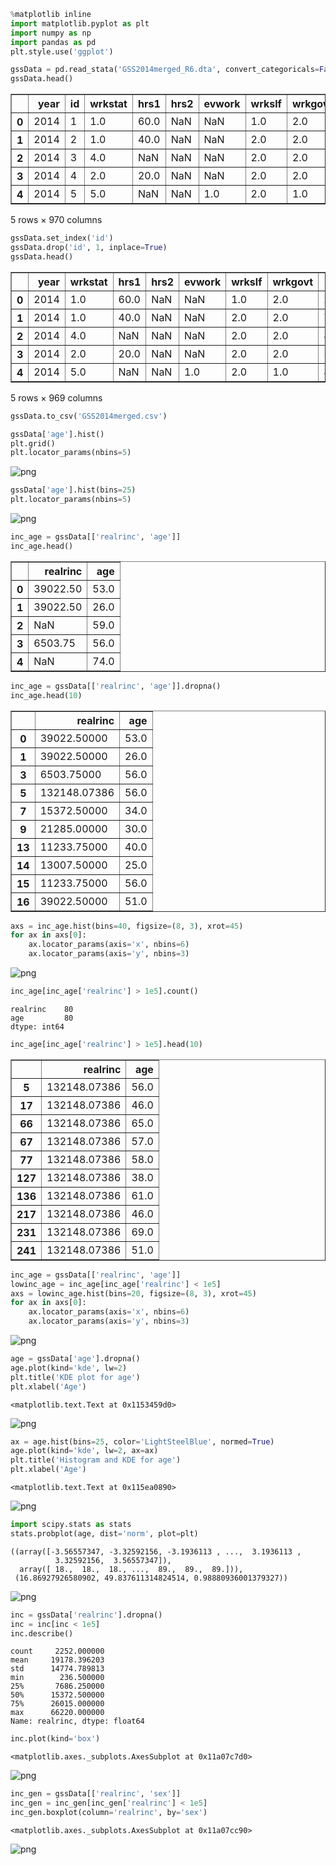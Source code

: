 

```python
%matplotlib inline
import matplotlib.pyplot as plt
import numpy as np
import pandas as pd
plt.style.use('ggplot')
```


```python
gssData = pd.read_stata('GSS2014merged_R6.dta', convert_categoricals=False)
gssData.head()
```




<div>
<table border="1" class="dataframe">
  <thead>
    <tr style="text-align: right;">
      <th></th>
      <th>year</th>
      <th>id</th>
      <th>wrkstat</th>
      <th>hrs1</th>
      <th>hrs2</th>
      <th>evwork</th>
      <th>wrkslf</th>
      <th>wrkgovt</th>
      <th>occ10</th>
      <th>prestg10</th>
      <th>...</th>
      <th>clsgayw</th>
      <th>othgayw</th>
      <th>clsnjobm</th>
      <th>othnjobm</th>
      <th>clsnjobw</th>
      <th>othnjobw</th>
      <th>clspolm</th>
      <th>othpolm</th>
      <th>clspolw</th>
      <th>othpolw</th>
    </tr>
  </thead>
  <tbody>
    <tr>
      <th>0</th>
      <td>2014</td>
      <td>1</td>
      <td>1.0</td>
      <td>60.0</td>
      <td>NaN</td>
      <td>NaN</td>
      <td>1.0</td>
      <td>2.0</td>
      <td>220.0</td>
      <td>53.0</td>
      <td>...</td>
      <td>NaN</td>
      <td>NaN</td>
      <td>NaN</td>
      <td>NaN</td>
      <td>NaN</td>
      <td>NaN</td>
      <td>NaN</td>
      <td>NaN</td>
      <td>NaN</td>
      <td>NaN</td>
    </tr>
    <tr>
      <th>1</th>
      <td>2014</td>
      <td>2</td>
      <td>1.0</td>
      <td>40.0</td>
      <td>NaN</td>
      <td>NaN</td>
      <td>2.0</td>
      <td>2.0</td>
      <td>700.0</td>
      <td>51.0</td>
      <td>...</td>
      <td>NaN</td>
      <td>NaN</td>
      <td>NaN</td>
      <td>NaN</td>
      <td>NaN</td>
      <td>NaN</td>
      <td>NaN</td>
      <td>NaN</td>
      <td>NaN</td>
      <td>NaN</td>
    </tr>
    <tr>
      <th>2</th>
      <td>2014</td>
      <td>3</td>
      <td>4.0</td>
      <td>NaN</td>
      <td>NaN</td>
      <td>NaN</td>
      <td>2.0</td>
      <td>2.0</td>
      <td>8740.0</td>
      <td>39.0</td>
      <td>...</td>
      <td>NaN</td>
      <td>NaN</td>
      <td>NaN</td>
      <td>NaN</td>
      <td>NaN</td>
      <td>NaN</td>
      <td>NaN</td>
      <td>NaN</td>
      <td>NaN</td>
      <td>NaN</td>
    </tr>
    <tr>
      <th>3</th>
      <td>2014</td>
      <td>4</td>
      <td>2.0</td>
      <td>20.0</td>
      <td>NaN</td>
      <td>NaN</td>
      <td>2.0</td>
      <td>2.0</td>
      <td>50.0</td>
      <td>53.0</td>
      <td>...</td>
      <td>NaN</td>
      <td>NaN</td>
      <td>NaN</td>
      <td>NaN</td>
      <td>NaN</td>
      <td>NaN</td>
      <td>NaN</td>
      <td>NaN</td>
      <td>NaN</td>
      <td>NaN</td>
    </tr>
    <tr>
      <th>4</th>
      <td>2014</td>
      <td>5</td>
      <td>5.0</td>
      <td>NaN</td>
      <td>NaN</td>
      <td>1.0</td>
      <td>2.0</td>
      <td>1.0</td>
      <td>800.0</td>
      <td>60.0</td>
      <td>...</td>
      <td>NaN</td>
      <td>NaN</td>
      <td>NaN</td>
      <td>NaN</td>
      <td>NaN</td>
      <td>NaN</td>
      <td>NaN</td>
      <td>NaN</td>
      <td>NaN</td>
      <td>NaN</td>
    </tr>
  </tbody>
</table>
<p>5 rows × 970 columns</p>
</div>




```python
gssData.set_index('id')
gssData.drop('id', 1, inplace=True)
gssData.head()
```




<div>
<table border="1" class="dataframe">
  <thead>
    <tr style="text-align: right;">
      <th></th>
      <th>year</th>
      <th>wrkstat</th>
      <th>hrs1</th>
      <th>hrs2</th>
      <th>evwork</th>
      <th>wrkslf</th>
      <th>wrkgovt</th>
      <th>occ10</th>
      <th>prestg10</th>
      <th>prestg105plus</th>
      <th>...</th>
      <th>clsgayw</th>
      <th>othgayw</th>
      <th>clsnjobm</th>
      <th>othnjobm</th>
      <th>clsnjobw</th>
      <th>othnjobw</th>
      <th>clspolm</th>
      <th>othpolm</th>
      <th>clspolw</th>
      <th>othpolw</th>
    </tr>
  </thead>
  <tbody>
    <tr>
      <th>0</th>
      <td>2014</td>
      <td>1.0</td>
      <td>60.0</td>
      <td>NaN</td>
      <td>NaN</td>
      <td>1.0</td>
      <td>2.0</td>
      <td>220.0</td>
      <td>53.0</td>
      <td>75.0</td>
      <td>...</td>
      <td>NaN</td>
      <td>NaN</td>
      <td>NaN</td>
      <td>NaN</td>
      <td>NaN</td>
      <td>NaN</td>
      <td>NaN</td>
      <td>NaN</td>
      <td>NaN</td>
      <td>NaN</td>
    </tr>
    <tr>
      <th>1</th>
      <td>2014</td>
      <td>1.0</td>
      <td>40.0</td>
      <td>NaN</td>
      <td>NaN</td>
      <td>2.0</td>
      <td>2.0</td>
      <td>700.0</td>
      <td>51.0</td>
      <td>75.0</td>
      <td>...</td>
      <td>NaN</td>
      <td>NaN</td>
      <td>NaN</td>
      <td>NaN</td>
      <td>NaN</td>
      <td>NaN</td>
      <td>NaN</td>
      <td>NaN</td>
      <td>NaN</td>
      <td>NaN</td>
    </tr>
    <tr>
      <th>2</th>
      <td>2014</td>
      <td>4.0</td>
      <td>NaN</td>
      <td>NaN</td>
      <td>NaN</td>
      <td>2.0</td>
      <td>2.0</td>
      <td>8740.0</td>
      <td>39.0</td>
      <td>38.0</td>
      <td>...</td>
      <td>NaN</td>
      <td>NaN</td>
      <td>NaN</td>
      <td>NaN</td>
      <td>NaN</td>
      <td>NaN</td>
      <td>NaN</td>
      <td>NaN</td>
      <td>NaN</td>
      <td>NaN</td>
    </tr>
    <tr>
      <th>3</th>
      <td>2014</td>
      <td>2.0</td>
      <td>20.0</td>
      <td>NaN</td>
      <td>NaN</td>
      <td>2.0</td>
      <td>2.0</td>
      <td>50.0</td>
      <td>53.0</td>
      <td>73.0</td>
      <td>...</td>
      <td>NaN</td>
      <td>NaN</td>
      <td>NaN</td>
      <td>NaN</td>
      <td>NaN</td>
      <td>NaN</td>
      <td>NaN</td>
      <td>NaN</td>
      <td>NaN</td>
      <td>NaN</td>
    </tr>
    <tr>
      <th>4</th>
      <td>2014</td>
      <td>5.0</td>
      <td>NaN</td>
      <td>NaN</td>
      <td>1.0</td>
      <td>2.0</td>
      <td>1.0</td>
      <td>800.0</td>
      <td>60.0</td>
      <td>85.0</td>
      <td>...</td>
      <td>NaN</td>
      <td>NaN</td>
      <td>NaN</td>
      <td>NaN</td>
      <td>NaN</td>
      <td>NaN</td>
      <td>NaN</td>
      <td>NaN</td>
      <td>NaN</td>
      <td>NaN</td>
    </tr>
  </tbody>
</table>
<p>5 rows × 969 columns</p>
</div>




```python
gssData.to_csv('GSS2014merged.csv')
```


```python
gssData['age'].hist()
plt.grid()
plt.locator_params(nbins=5)
```


![png](output_4_0.png)



```python
gssData['age'].hist(bins=25)
plt.locator_params(nbins=5)
```


![png](output_5_0.png)



```python
inc_age = gssData[['realrinc', 'age']]
inc_age.head()
```




<div>
<table border="1" class="dataframe">
  <thead>
    <tr style="text-align: right;">
      <th></th>
      <th>realrinc</th>
      <th>age</th>
    </tr>
  </thead>
  <tbody>
    <tr>
      <th>0</th>
      <td>39022.50</td>
      <td>53.0</td>
    </tr>
    <tr>
      <th>1</th>
      <td>39022.50</td>
      <td>26.0</td>
    </tr>
    <tr>
      <th>2</th>
      <td>NaN</td>
      <td>59.0</td>
    </tr>
    <tr>
      <th>3</th>
      <td>6503.75</td>
      <td>56.0</td>
    </tr>
    <tr>
      <th>4</th>
      <td>NaN</td>
      <td>74.0</td>
    </tr>
  </tbody>
</table>
</div>




```python
inc_age = gssData[['realrinc', 'age']].dropna()
inc_age.head(10)
```




<div>
<table border="1" class="dataframe">
  <thead>
    <tr style="text-align: right;">
      <th></th>
      <th>realrinc</th>
      <th>age</th>
    </tr>
  </thead>
  <tbody>
    <tr>
      <th>0</th>
      <td>39022.50000</td>
      <td>53.0</td>
    </tr>
    <tr>
      <th>1</th>
      <td>39022.50000</td>
      <td>26.0</td>
    </tr>
    <tr>
      <th>3</th>
      <td>6503.75000</td>
      <td>56.0</td>
    </tr>
    <tr>
      <th>5</th>
      <td>132148.07386</td>
      <td>56.0</td>
    </tr>
    <tr>
      <th>7</th>
      <td>15372.50000</td>
      <td>34.0</td>
    </tr>
    <tr>
      <th>9</th>
      <td>21285.00000</td>
      <td>30.0</td>
    </tr>
    <tr>
      <th>13</th>
      <td>11233.75000</td>
      <td>40.0</td>
    </tr>
    <tr>
      <th>14</th>
      <td>13007.50000</td>
      <td>25.0</td>
    </tr>
    <tr>
      <th>15</th>
      <td>11233.75000</td>
      <td>56.0</td>
    </tr>
    <tr>
      <th>16</th>
      <td>39022.50000</td>
      <td>51.0</td>
    </tr>
  </tbody>
</table>
</div>




```python
axs = inc_age.hist(bins=40, figsize=(8, 3), xrot=45)
for ax in axs[0]:
    ax.locator_params(axis='x', nbins=6)
    ax.locator_params(axis='y', nbins=3)
```


![png](output_8_0.png)



```python
inc_age[inc_age['realrinc'] > 1e5].count()
```




    realrinc    80
    age         80
    dtype: int64




```python
inc_age[inc_age['realrinc'] > 1e5].head(10)
```




<div>
<table border="1" class="dataframe">
  <thead>
    <tr style="text-align: right;">
      <th></th>
      <th>realrinc</th>
      <th>age</th>
    </tr>
  </thead>
  <tbody>
    <tr>
      <th>5</th>
      <td>132148.07386</td>
      <td>56.0</td>
    </tr>
    <tr>
      <th>17</th>
      <td>132148.07386</td>
      <td>46.0</td>
    </tr>
    <tr>
      <th>66</th>
      <td>132148.07386</td>
      <td>65.0</td>
    </tr>
    <tr>
      <th>67</th>
      <td>132148.07386</td>
      <td>57.0</td>
    </tr>
    <tr>
      <th>77</th>
      <td>132148.07386</td>
      <td>58.0</td>
    </tr>
    <tr>
      <th>127</th>
      <td>132148.07386</td>
      <td>38.0</td>
    </tr>
    <tr>
      <th>136</th>
      <td>132148.07386</td>
      <td>61.0</td>
    </tr>
    <tr>
      <th>217</th>
      <td>132148.07386</td>
      <td>46.0</td>
    </tr>
    <tr>
      <th>231</th>
      <td>132148.07386</td>
      <td>69.0</td>
    </tr>
    <tr>
      <th>241</th>
      <td>132148.07386</td>
      <td>51.0</td>
    </tr>
  </tbody>
</table>
</div>




```python
inc_age = gssData[['realrinc', 'age']]
lowinc_age = inc_age[inc_age['realrinc'] < 1e5]
axs = lowinc_age.hist(bins=20, figsize=(8, 3), xrot=45)
for ax in axs[0]:
    ax.locator_params(axis='x', nbins=6)
    ax.locator_params(axis='y', nbins=3)
```


![png](output_11_0.png)



```python
age = gssData['age'].dropna()
age.plot(kind='kde', lw=2)
plt.title('KDE plot for age')
plt.xlabel('Age')
```




    <matplotlib.text.Text at 0x1153459d0>




![png](output_12_1.png)



```python
ax = age.hist(bins=25, color='LightSteelBlue', normed=True)
age.plot(kind='kde', lw=2, ax=ax)
plt.title('Histogram and KDE for age')
plt.xlabel('Age')
```




    <matplotlib.text.Text at 0x115ea0890>




![png](output_13_1.png)



```python
import scipy.stats as stats
stats.probplot(age, dist='norm', plot=plt)
```




    ((array([-3.56557347, -3.32592156, -3.1936113 , ...,  3.1936113 ,
              3.32592156,  3.56557347]),
      array([ 18.,  18.,  18., ...,  89.,  89.,  89.])),
     (16.86927926580902, 49.837611314824514, 0.98880936001379327))




![png](output_14_1.png)



```python
inc = gssData['realrinc'].dropna()
inc = inc[inc < 1e5]
inc.describe()
```




    count     2252.000000
    mean     19178.396203
    std      14774.789813
    min        236.500000
    25%       7686.250000
    50%      15372.500000
    75%      26015.000000
    max      66220.000000
    Name: realrinc, dtype: float64




```python
inc.plot(kind='box')
```




    <matplotlib.axes._subplots.AxesSubplot at 0x11a07c7d0>




![png](output_16_1.png)



```python
inc_gen = gssData[['realrinc', 'sex']]
inc_gen = inc_gen[inc_gen['realrinc'] < 1e5]
inc_gen.boxplot(column='realrinc', by='sex')
```




    <matplotlib.axes._subplots.AxesSubplot at 0x11a07cc90>




![png](output_17_1.png)



```python

```
